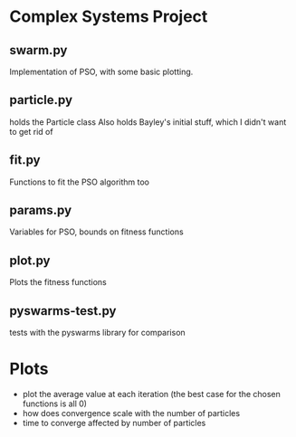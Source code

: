 # Complex Systems Project

## swarm.py
Implementation of PSO, with some basic plotting.

## particle.py
holds the Particle class
Also holds Bayley's initial stuff, which I didn't want to get rid of

## fit.py
Functions to fit the PSO algorithm too

## params.py
Variables for PSO, bounds on fitness functions

## plot.py
Plots the fitness functions

## pyswarms-test.py
tests with the pyswarms library for comparison

# Plots
* plot the average value at each iteration (the best case for the chosen functions is all 0)
* how does convergence scale with the number of particles
* time to converge affected by number of particles
